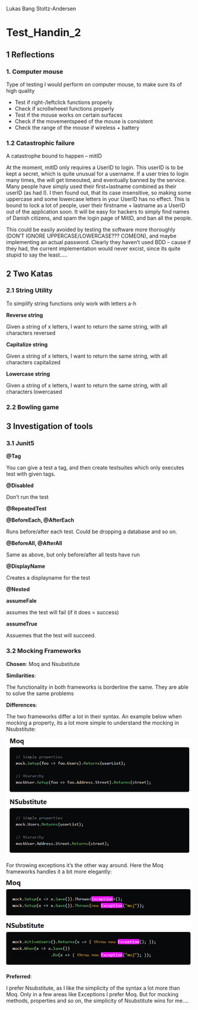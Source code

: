 Lukas Bang Stoltz-Andersen	
# Test_Handin_2

## **1 Reflections**

### 1. **Computer mouse**

Type of testing I would perform on computer mouse, to make sure its of high quality

- Test if right-/leftclick functions properly
- Check if scrollwheeel functions properly
- Test if the mouse works on certain surfaces
- Check if the movementspeed of the mouse is consistent
- Check the range of the mouse if wireless + battery

### **1.2 Catastrophic failure**

A catastrophe bound to happen – mitID

At the moment, mitID only requires a UserID to login. This userID is to be kept a secret, which is quite unusual for a username. If a user tries to login many times, the will get timeouted, and eventually banned by the service. Many people have simply used their first+lastname combined as their userID (as had I). I then found out, that its case insensitive, so making some uppercase and some lowercase letters in your UserID has no effect. This is bound to lock a lot of people, user their firstname + lastname as a UserID out of the application soon. It will be easy for hackers to simply find names of Danish citizens, and spam the login page of MitID, and ban all the people. 

This could be easily avoided by testing the software more thoroughly (DON’T IGNORE UPPERCASE/LOWERCASE??? COMEON), and maybe implementing an actual password. Clearly they haven’t used BDD – cause if they had, the current implementation would never excist, since its quite stupid to say the least…..

## **2 Two Katas**

### **2.1 String Utility**

To simplify string functions only work with letters a-h

**Reverse string**

Given a string of x letters, I want to return the same string, with all characters reversed

**Capitalize string**

Given a string of x letters, I want to return the same string, with all characters capitalized

**Lowercase string**

Given a string of x letters, I want to return the same string, with all characters lowercased

### **2.2 Bowling game**

## **3 Investigation of tools**

### **3.1 Junit5**

**@Tag**

You can give a test a tag, and then create testsuites which only executes test with given tags.

**@Disabled**

Don’t run the test

**@RepeatedTest**

**@BeforeEach, @AfterEach**

Runs before/after each test. Could be dropping a database and so on.

**@BeforeAll, @AfterAll**

Same as above, but only before/after all tests have run

**@DisplayName**

Creates a displayname for the test

**@Nested**

**assumeFale**

assumes the test will fail (if it does = success)

**assumeTrue**

Assuemes that the test will succeed.

### **3.2 Mocking Frameworks**

**Chosen**: Moq and Nsubstitute

**Similarities**: 

The functionality in both frameworks is borderline the same. They are able to solve the same problems

**Differences**:

The two frameworks differ a lot in their syntax. An example below when mocking a property, its a lot more simple to understand the mocking in Nsubstitute:

![alt text](./picture/pic2.PNG "Title")

For throwing exceptions it’s the other way around. Here the Moq frameworks handles it a bit more elegantly:

![alt text](./picture/pic1.PNG "Title")

**Preferred**: 

I prefer Nsubstitute, as I like the simplicity of the syntax a lot more than Moq. Only in a few areas like Exceptions I prefer Moq. But for mocking methods, properties and so on, the simplicity of Nsubstitute wins for me….



